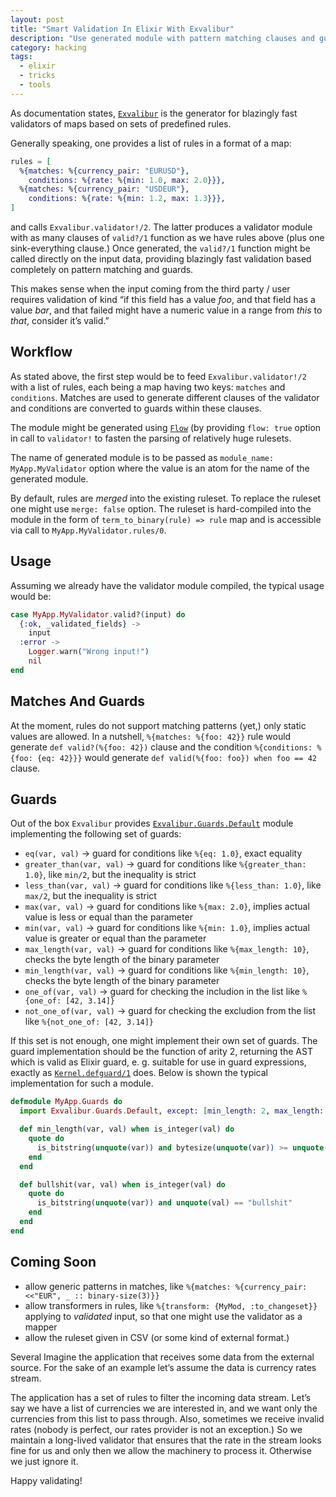 ```yaml
---
layout: post
title: "Smart Validation In Elixir With Exvalibur"
description: "Use generated module with pattern matching clauses and guards to validate any input given as a map"
category: hacking
tags:
  - elixir
  - tricks
  - tools
---
```


As documentation states, [`Exvalibur`](https://hexdocs.pm/exvalibur/0.3.1/Exvalibur.html) is the generator for blazingly fast validators of maps based on sets of predefined rules.

Generally speaking, one provides a list of rules in a format of a map:

```elixir
rules = [
  %{matches: %{currency_pair: "EURUSD"},
    conditions: %{rate: %{min: 1.0, max: 2.0}}},
  %{matches: %{currency_pair: "USDEUR"},
    conditions: %{rate: %{min: 1.2, max: 1.3}}},
]
```

and calls `Exvalibur.validator!/2`. The latter produces a validator module with as many clauses of `valid?/1` function as we have rules above (plus one sink-everything clause.) Once generated, the `valid?/1` function might be called directly on the input data, providing blazingly fast validation based completely on pattern matching and guards.

This makes sense when the input coming from the third party / user requires validation of kind “if this field has a value _foo_, and that field has a value _bar_, and that failed might have a numeric value in a range from _this_ to _that_, consider it’s valid.”

## Workflow

As stated above, the first step would be to feed `Exvalibur.validator!/2` with a list of rules, each being a map having two keys: `matches` and `conditions`. Matches are used to generate different clauses of the validator and conditions are converted to guards within these clauses.

The module might be generated using [`Flow`](https://hexdocs.pm/flow) (by providing `flow: true` option in call to `validator!` to fasten the parsing of relatively huge rulesets.

The name of generated module is to be passed as `module_name: MyApp.MyValidator` option where the value is an atom for the name of the generated module.

By default, rules are _merged_ into the existing ruleset. To replace the ruleset one might use `merge: false` option. The ruleset is hard-compiled into the module in the form of `term_to_binary(rule) => rule` map and is accessible via call to `MyApp.MyValidator.rules/0`.

## Usage

Assuming we already have the validator module compiled, the typical usage would be:

```elixir
case MyApp.MyValidator.valid?(input) do
  {:ok, _validated_fields} ->
    input
  :error ->
    Logger.warn("Wrong input!")
    nil
end
```

## Matches And Guards

At the moment, rules do not support matching patterns (yet,) only static values are allowed. In a nutshell, `%{matches: %{foo: 42}}` rule would generate `def valid?(%{foo: 42})` clause and the condition `%{conditions: %{foo: {eq: 42}}}` would generate `def valid(%{foo: foo}) when foo == 42` clause.

## Guards

Out of the box `Exvalibur` provides [`Exvalibur.Guards.Default`](https://hexdocs.pm/exvalibur/0.3.1/Exvalibur.Guards.Default.html#content) module implementing the following set of guards:

- `eq(var, val)` → guard for conditions like `%{eq: 1.0}`, exact equality
- `greater_than(var, val)` → guard for conditions like `%{greater_than: 1.0}`, like `min/2`, but the inequality is strict
- `less_than(var, val)` → guard for conditions like `%{less_than: 1.0}`, like `max/2`, but the inequality is strict
- `max(var, val)` → guard for conditions like `%{max: 2.0}`, implies actual value is less or equal than the parameter
- `min(var, val)` → guard for conditions like `%{min: 1.0}`, implies actual value is greater or equal than the parameter
- `max_length(var, val)` → guard for conditions like `%{max_length: 10}`, checks the byte length of the binary parameter
- `min_length(var, val)` → guard for conditions like `%{min_length: 10}`, checks the byte length of the binary parameter
- `one_of(var, val)` → guard for checking the includion in the list like `%{one_of: [42, 3.14]}`
- `not_one_of(var, val)` → guard for checking the excludion from the list like `%{not_one_of: [42, 3.14]}`

If this set is not enough, one might implement their own set of guards. The guard implementation should be the function of arity 2, returning the AST which is valid as Elixir guard, e. g. suitable for use in guard expressions, exactly as [`Kernel.defguard/1`](https://hexdocs.pm/elixir/master/Kernel.html#defguard/1) does. Below is shown the typical implementation for such a module.

```elixir
defmodule MyApp.Guards do
  import Exvalibur.Guards.Default, except: [min_length: 2, max_length: 2]

  def min_length(var, val) when is_integer(val) do
    quote do
      is_bitstring(unquote(var)) and bytesize(unquote(var)) >= unquote(val)
    end
  end

  def bullshit(var, val) when is_integer(val) do
    quote do
      is_bitstring(unquote(var)) and unquote(val) == "bullshit"
    end
  end
end
```

## Coming Soon

- allow generic patterns in matches, like `%{matches: %{currency_pair: <<"EUR", _ :: binary-size(3)}}`
- allow transformers in rules, like `%{transform: {MyMod, :to_changeset}}` applying to _validated_ input, so that one might use the validator as a mapper
- allow the ruleset given in CSV (or some kind of external format.)

Several Imagine the application that receives some data from the external source. For the sake of an example let’s assume the data is currency rates stream.

The application has a set of rules to filter the incoming data stream. Let’s say we have a list of currencies we are interested in, and we want only the currencies from this list to pass through. Also, sometimes we receive invalid rates (nobody is perfect, our rates provider is not an exception.) So we maintain a long-lived validator that ensures that the rate in the stream looks fine for us and only then we allow the machinery to process it. Otherwise we just ignore it.

Happy validating!
